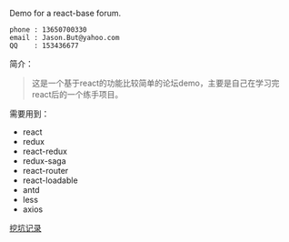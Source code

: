 Demo for a react-base forum.


```
phone : 13650700330
email : Jason.But@yahoo.com
QQ    : 153436677
```



简介：
>    这是一个基于react的功能比较简单的论坛demo，主要是自己在学习完react后的一个练手项目。
    
    
需要用到：
* react
* redux
* react-redux
* redux-saga
* react-router
* react-loadable
* antd
* less
* axios


[挖坑记录](./UPDATE.md)
